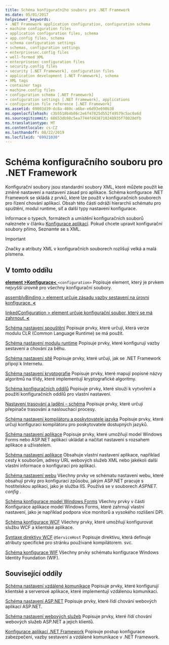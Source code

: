 ```yaml
---
title: Schéma konfiguračního souboru pro .NET Framework
ms.date: 05/01/2017
helpviewer_keywords:
- .NET Framework application configuration, configuration schema
- machine configuration files
- application configuration files, schema
- app.config files, schema
- schema configuration settings
- schemas, configuration settings
- enterprisesec.config files
- well-formed XML
- enterprisesec configuration files
- security.config files
- security [.NET Framework], configuration files
- application development [.NET Framework], schema
- XML tags
- container tags
- machine.config files
- configuration schema [.NET Framework]
- configuration settings [.NET Framework], applications
- configuration file reference [.NET Framework]
ms.assetid: 69003d39-dc8a-460c-a6be-e6d93e690b38
ms.openlocfilehash: c3b5518b4b86c2e6f47825d552f49579c5ac0a6d
ms.sourcegitcommit: 68653db98c5ea7744fd438710248935f70020dfb
ms.translationtype: MT
ms.contentlocale: cs-CZ
ms.lasthandoff: 08/22/2019
ms.locfileid: "69921030"
---
```

# <a name="configuration-file-schema-for-the-net-framework"></a>Schéma konfiguračního souboru pro .NET Framework

Konfigurační soubory jsou standardní soubory XML, které můžete použít ke změně nastavení a nastavení zásad pro aplikace. Schéma konfigurace .NET Framework se skládá z prvků, které lze použít v konfiguračních souborech pro řízení chování aplikací. Obsah této části odráží hierarchii schématu pro spuštění, modul runtime, síť a další typy nastavení konfigurace.

Informace o typech, formátech a umístění konfiguračních souborů naleznete v článku [Konfigurace aplikací](../index.md). Pokud chcete upravit konfigurační soubory přímo, Seznamte se s XML.

> [!IMPORTANT]
> Značky a atributy XML v konfiguračních souborech rozlišují velká a malá písmena.

## <a name="in-this-section"></a>V tomto oddílu

[**element >Konfigurace\<** ](configuration-element.md) `<configuration>` Popisuje element, který je prvkem nejvyšší úrovně pro všechny konfigurační soubory.

[assemblyBinding > element určuje zásadu vazby sestavení na úrovni konfigurace.  **\<** ](assemblybinding-element-for-configuration.md)

[linkedConfiguration > element určuje konfigurační soubor, který se má zahrnout.  **\<** ](linkedconfiguration-element.md)

[Schéma nastavení spouštění](./startup/index.md) Popisuje prvky, které určují, která verze modulu CLR (Common Language Runtime) se má použít.

[Schéma nastavení modulu runtime](./runtime/index.md) Popisuje prvky, které konfigurují vazby sestavení a chování za běhu.

[Schéma nastavení sítě](./network/index.md) Popisuje prvky, které určují, jak se .NET Framework připojí k Internetu.

[Schéma nastavení kryptografie](./cryptography/index.md) Popisuje prvky, které mapují popisné názvy algoritmů na třídy, které implementují kryptografické algoritmy.

[Schéma konfiguračních oddílů](configuration-sections-schema.md) Popisuje prvky, které slouží k vytvoření a použití konfiguračních oddílů pro vlastní nastavení.

[Nastavení trasování a ladění – schéma](./trace-debug/index.md) Popisuje prvky, které určují přepínače trasování a naslouchací procesy.

[Schéma nastavení kompilátoru a poskytovatele jazyka](./compiler/index.md) Popisuje prvky, které určují konfiguraci kompilátoru pro poskytovatele dostupných jazyků.

[Schéma nastavení aplikace](application-settings-schema.md) Popisuje prvky, které umožňují model Windows Forms nebo ASP.NET aplikaci ukládat a načítat nastavení s rozsahem aplikace a uživatelem.

[Schéma nastavení aplikace](./appsettings/index.md) Obsahuje vlastní nastavení aplikace, například cesty k souborům, adresy URL webových služeb XML nebo jakékoli další vlastní informace o konfiguraci pro aplikaci.

[Schéma nastavení webu](./web/index.md) Všechny prvky ve schématu nastavení webu, které obsahují prvky pro konfiguraci způsobu, jakým ASP.NET pracuje s hostitelskou aplikací, jako je služba IIS. Používá se v souborech *ASPNET. config* .

[Schéma konfigurace model Windows Forms](winforms/index.md) Všechny prvky v části Konfigurace aplikace model Windows Forms, které zahrnují vlastní nastavení, jako je například podpora více monitorů a vysokého rozlišení DPI.

[Schéma konfigurace WCF](./wcf/index.md) Všechny prvky, které umožňují konfigurovat službu WCF a klientské aplikace.

[Syntaxe direktivy WCF](./wcf-directive/index.md) `@ServiceHost` Popisuje direktivu, která definuje atributy specifické pro stránku používané kompilátorem. svc.

[Schéma konfigurace WIF](windows-identity-foundation/index.md) Všechny prvky schématu konfigurace Windows Identity Foundation (WIF).

## <a name="related-sections"></a>Související oddíly

[Schéma nastavení vzdálené komunikace](https://docs.microsoft.com/previous-versions/dotnet/netframework-4.0/z415cf9a(v=vs.100)) Popisuje prvky, které konfigurují klientské a serverové aplikace, které implementují vzdálenou komunikaci.

[Schéma nastavení ASP.NET](https://docs.microsoft.com/previous-versions/dotnet/netframework-4.0/b5ysx397(v=vs.100)) Popisuje prvky, které řídí chování webových aplikací ASP.NET.

[Schéma nastavení webových služeb](https://docs.microsoft.com/previous-versions/dotnet/netframework-4.0/cctwteet(v=vs.100)) Popisuje prvky, které řídí chování webových služeb ASP.NET a jejich klientů.

[Konfigurace aplikací .NET Framework](https://docs.microsoft.com/previous-versions/dotnet/netframework-4.0/kza1yk3a(v=vs.100)) Popisuje postup konfigurace zabezpečení, vazby sestavení a vzdálené komunikace v .NET Framework.
